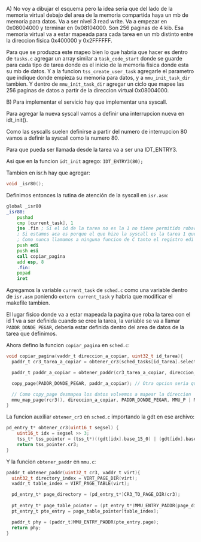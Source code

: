 A) No voy a dibujar el esquema pero la idea seria que del lado de la memoria virtual debajo del area de la memoria compartida haya un mb de memoria para datos. Va a ser nivel 3 read write. Va a empezar en 0x08004000 y terminar en 0x08104000. Son 256 paginas de 4 kib. Esa memoria virtual va a estar mapeada para cada tarea en un mb distinto entre la direccion fisica 0x400000 y 0x2FFFFFF. 

Para que se produzca este mapeo bien lo que habria que hacer es dentro de `tasks.c` agregar un array similar a `task_code_start` donde se guarde para cada tipo de tarea donde es el inicio de la memoria fisica donde esta su mb de datos. Y a la funcion `tss_create_user_task` agregarle el parametro que indique donde empieza su memoria para datos, y a `mmu_init_task_dir` tambien. Y dentro de `mmu_init_task_dir` agregar un ciclo que mapee las 256 paginas de datos a partir de la direccion virtual 0x08004000. 

B) Para implementar el servicio hay que implementar una syscall. 

Para agregar la nueva syscall vamos a definir una interrupcion nueva en idt_init().

Como las syscalls suelen definirse a partir del numero de interrupcion 80 vamos a definir la syscall como la numero 80.

Para que pueda ser llamada desde la tarea va a ser una IDT_ENTRY3.

Asi que en la funcion `idt_init` agrego: `IDT_ENTRY3(80);`

Tambien en isr.h hay que agregar:

```h
void _isr80();
```

Definimos entonces la rutina de atención de la syscall en `isr.asm`:

```asm
global _isr80
_isr80:
    pushad
    cmp [current_task], 1 
    jne .fin ; Si el id de la tarea no es la 1 no tiene permitido robar
    ; Si estamos aca es porque el que hizo la syscall es la tarea 1 que puede robar
    ; Como nunca llamamos a ninguna funcion de C tanto el registro edi como esi tienen los valores que necesitamos, por lo que no hace falta irlos a buscar a la tss.
    push edi
    push esi
    call copiar_pagina
    add esp, 8
    .fin:
    popad
    iret
```

Agregamos la variable `current_task` de `sched.c` como una variable dentro de `isr.asm` poniendo `extern current_task` y habria que modificar el makefile tambien. 

El lugar fisico donde va a estar mapeada la pagina que roba la tarea con el id 1 va a ser definida cuando se cree la tarea, la variable se va a llamar `PADDR_DONDE_PEGAR`, deberia estar definida dentro del area de datos de la tarea que definimos. 

Ahora defino la funcion `copiar_pagina` en `sched.c`:

```c
void copiar_pagina(vaddr_t direccion_a_copiar, uint32_t id_tarea){
  paddr_t cr3_tarea_a_copiar = obtener_cr3(sched_tasks[id_tarea].selector);

  paddr_t paddr_a_copiar = obtener_paddr(cr3_tarea_a_copiar, direccion_a_copiar);

  copy_page(PADDR_DONDE_PEGAR, paddr_a_copiar); // Otra opcion seria que se pegue en un mmu_next_free_user_page pero me parece que tiene mas sentido que siempre sea en el mismo lugar ya definido de antemano

  // Como copy_page desmapea los datos volvemos a mapear la direccion
  mmu_map_page(rcr3(), direccion_a_copiar, PADDR_DONDE_PEGAR, MMU_P | MMU_U | MMU_W);
}
```

La funcion auxiliar `obtener_cr3` en `sched.c` importando la gdt en ese archivo: 

```c
pd_entry_t* obtener_cr3(uint16_t segsel) {
    uint16_t idx = segsel >> 3;
    tss_t* tss_pointer = (tss_t*)((gdt[idx].base_15_0) | (gdt[idx].base_23_16 << 16) | (gdt[idx].base_31_24 << 24));
    return tss_pointer.cr3;
}
```

Y la funcion `obtener_paddr` en `mmu.c`: 

```c
paddr_t obtener_paddr(uint32_t cr3, vaddr_t virt){
  uint32_t directory_index = VIRT_PAGE_DIR(virt); 
  vaddr_t table_index = VIRT_PAGE_TABLE(virt);

  pd_entry_t* page_directory = (pd_entry_t*)CR3_TO_PAGE_DIR(cr3);
  
  pt_entry_t* page_table_pointer = (pt_entry_t*)MMU_ENTRY_PADDR(page_directory[directory_index].pt);
  pt_entry_t pte_entry = page_table_pointer[table_index];

  paddr_t phy = (paddr_t)MMU_ENTRY_PADDR(pte_entry.page);
  return phy;
}
```
